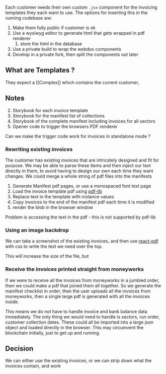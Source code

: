 Each customer needs their own custom `.jsx` component for the invoicing templates they each want to use.  The options for inserting this in the running codebase are:
1. Make them fully public if customer is ok
2. Use a wysiwyg editor to generate html that gets wrapped in pdf renderer
	1. store the html in the database
3. Use a private build to wrap the webdos components
4. Develop in a private fork, then split the components out later

## What are Templates ?
They expect a [[Complex]] which contains the current customer, 

## Notes
2. Storybook for each invoice template
3. Storybook for the manifest list of collections
4. Storybook of the complete manifest including invoices for all sectors
5. Opener code to trigger the browsers PDF renderer

Can we make the trigger code work for invoices in standalone mode ?

### Rewriting existing invoices
The customer has existing invoices that are intricately designed and fit for purpose.  We may be able to parse these items and then inject our text directly in them, to avoid having to design our own each time they want changes.  We could merge a whole string of pdf files into the manifests

1. Generate Manifest pdf pages, or use a monospaced font text page
2. Load the invoice template pdf using [pdf-lib](https://github.com/Hopding/pdf-lib#features)
3. Replace text in the template with instance values
4. Copy invoices to the end of the manifest pdf each time it is modified
5. render the blob in the browser window

Problem is accessing the text in the pdf - this is not supported by pdf-lib

### Using an image backdrop
We can take a screenshot of the existing invoices, and then use [react-pdf](https://react-pdf.org/) with css to write the text we need over the top.

This will increase the size of the file, but 

### Receive the invoices printed straight from moneyworks
If we were to receive all the invoices from moneyworks in a jumbled order, then we could make a pdf that joined them all together.  So we generate the manifest checklist in order, then the user uploads all the invoices from moneyworks, then a single large pdf is generated with all the invoices inside.

This means we do not have to handle invoice and bank balance data immediately.  The only thing we would need to handle is sectors, run order, customer collection dates.  These could all be imported into a large json object and loaded directly in the browser.  This may circumvent the blockchain initially, just to get up and running.

## Decision
We can either use the existing invoices, or we can strip down what the invoices contain, and work